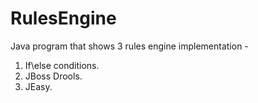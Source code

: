 # RulesEngine

Java program that shows 3 rules engine implementation - 
1. If\else conditions.
2. JBoss Drools.
3. JEasy.
